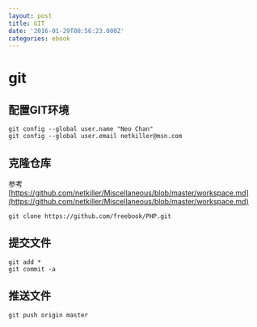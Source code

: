 ```yaml
---
layout: post
title: GIT
date: '2016-01-29T08:56:23.000Z'
categories: ebook
---
```


# git

## 配置GIT环境

```text
git config --global user.name "Neo Chan"
git config --global user.email netkiller@msn.com
```

## 克隆仓库

参考 [https://github.com/netkiller/Miscellaneous/blob/master/workspace.md](https://github.com/netkiller/Miscellaneous/blob/master/workspace.md)

```text
git clone https://github.com/freebook/PHP.git
```

## 提交文件

```text
git add *
git commit -a
```

## 推送文件

```text
git push origin master
```

